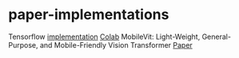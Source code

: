 # paper-implementations

Tensorflow [implementation](/mobile_vit.ipynb) [Colab](https://colab.research.google.com/github/avinash31d/paper-implementations/blob/main/mobile_vit/mobile_vit.ipynb) MobileVit: Light-Weight, General-Purpose, and Mobile-Friendly Vision Transformer [Paper](https://arxiv.org/abs/2110.02178)
